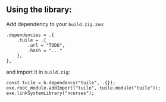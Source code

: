 ## Using the library:

Add dependency to your `build.zig.zon`:
```zig
.dependencies = .{
    .tuile = .{
        .url = "TODO",
        .hash = "..."
    },
},
```

and import it in `build.zig`:
```zig
const tuile = b.dependency("tuile", .{});
exe.root_module.addImport("tuile", tuile.module("tuile"));
exe.linkSystemLibrary("ncurses");
```
